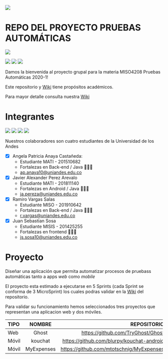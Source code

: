 ![](https://raw.github.com/jssosa10/miso4208/master/src/common/images/logo-uniandes.png)
# REPO DEL PROYECTO PRUEBAS AUTOMÁTICAS

![](https://img.shields.io/badge/Sprints%20planeados-5-blue)

![](https://img.shields.io/badge/Sprint%20actual-3-green)
![](https://img.shields.io/badge/MicroSprint-1%20de%203-green)
![](https://img.shields.io/badge/Bitácora-07/03/2020-purple)

Damos la bienvenida al proyecto grupal para la materia MISO4208 Pruebas Automáticas 2020-1!

Este repositorio y [Wiki](https://github.com/jssosa10/miso4208/wiki) tiene propósitos académicos.

Para mayor detalle consulta nuestra [Wiki](https://github.com/jssosa10/miso4208/wiki)

# Integrantes
![](https://raw.github.com/jssosa10/miso4208/master/src/common/images/angela-bio.jpg)
![](https://raw.github.com/jssosa10/miso4208/master/src/common/images/javier-bio.jpg)
![](https://raw.github.com/jssosa10/miso4208/master/src/common/images/ramiro-bio.jpg)
![](https://raw.github.com/jssosa10/miso4208/master/src/common/images/juan-bio.jpg)

Nuestros colaboradores son cuatro estudiantes de la Universidad de los Andes
- [x] Angela Patricia Anaya Castañeda:
    - Estudiante MATI - 201510682
    - Fortalezas en Back-end / Java 👩🏻‍💻
    - ap.anaya10@uniandes.edu.co
- [x] Javier Alexander Perez Arevalo
    - Estudiante MATI - 201811140
    - Fortalezas en Android / Java 👨🏻‍💻
    - ja.pereza@uniandes.edu.co
- [x] Ramiro Vargas Salas
    - Estudiante MISO - 201910642
    - Fortalezas en Back-end / Java 👨🏻‍💻
    - r.vargas@uniandes.edu.co
- [x] Juan Sebastian Sosa
    - Estudiante MISIS - 201425255
    - Fortalezas en frontend 👨🏻‍💻
    - js.sosa10@uniandes.edu.co

# Proyecto
Diseñar una aplicación que permita automatizar procesos de pruebass automáticas tanto a apps *web* como *mobile*

El proyecto esta estimado a ejecutarse en 5 Sprints (cada Sprint se conforma de 3 MicroSprint) los cuales podras validar en la [Wiki](https://github.com/jssosa10/miso4208/wiki) del repositorio.

Para validar su funcionamiento hemos seleccionados tres proyectos que representan una aplicacion web y dos móviles.

| TIPO | NOMBRE| REPOSITORIO |
| :------------ |:---------------:| -----:|
| Web | Ghost	| https://github.com/TryGhost/Ghost |
| Móvil | kouchat |	https://github.com/blurpy/kouchat-android |
| Móvil | MyExpenses | https://github.com/mtotschnig/MyExpenses |
